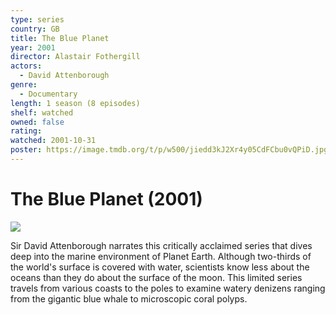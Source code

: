 ```yaml
---
type: series
country: GB
title: The Blue Planet
year: 2001
director: Alastair Fothergill
actors:
  - David Attenborough
genre:
  - Documentary
length: 1 season (8 episodes)
shelf: watched
owned: false
rating:
watched: 2001-10-31
poster: https://image.tmdb.org/t/p/w500/jiedd3kJ2Xr4y05CdFCbu0vQPiD.jpg
---
```


# The Blue Planet (2001)

![](https://image.tmdb.org/t/p/w500/jiedd3kJ2Xr4y05CdFCbu0vQPiD.jpg)

Sir David Attenborough narrates this critically acclaimed series that dives deep into the marine environment of Planet Earth. Although two-thirds of the world's surface is covered with water, scientists know less about the oceans than they do about the surface of the moon. This limited series travels from various coasts to the poles to examine watery denizens ranging from the gigantic blue whale to microscopic coral polyps.